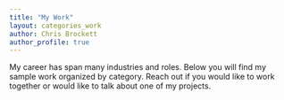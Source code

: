 ```yaml
---
title: "My Work"
layout: categories_work
author: Chris Brockett
author_profile: true
---
```




My career has span many industries and roles. Below you will find my sample work organized by category. Reach out if you would like to work together or would like to talk about one of my projects.